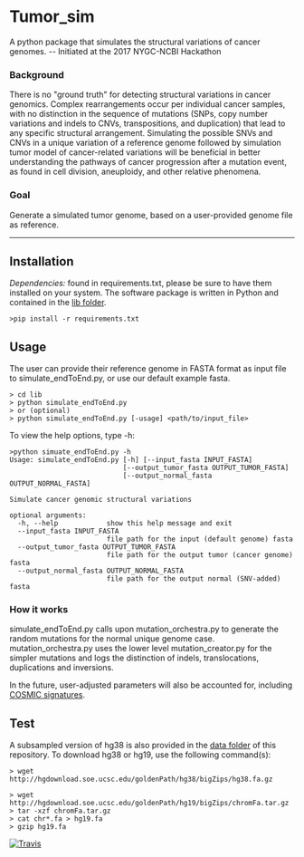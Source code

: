 # Tumor_sim
A python package that simulates the structural variations of cancer genomes. -- Initiated at the 2017 NYGC-NCBI Hackathon 

### Background 
There is no "ground truth" for detecting structural variations in cancer genomics. Complex rearrangements occur per individual cancer samples, with no distinction in the sequence of mutations (SNPs, copy number variations and indels to CNVs, transpositions, and duplication) that lead to any specific structural arrangement. Simulating the possible SNVs and CNVs in a unique variation of a reference genome followed by simulation tumor model of cancer-related variations will be beneficial in
better understanding the pathways of cancer progression after a mutation event, as found in cell division, aneuploidy, and other relative phenomena.

### Goal
Generate a simulated tumor genome, based on a user-provided genome file as reference. 
***
## Installation
*Dependencies:* found in requirements.txt, please be sure to have them installed on your system. The software package is written in Python and contained in the [lib folder](https://github.com/NCBI-Hackathons/Tumor_sim/tree/master/lib). 
```
>pip install -r requirements.txt
```

## Usage
The user can provide their reference genome in FASTA format as input file to simulate_endToEnd.py, or use our default example fasta.

```
> cd lib
> python simulate_endToEnd.py 
> or (optional)
> python simulate_endToEnd.py [-usage] <path/to/input_file>
```

To view the help options, type -h:
```
>python simuate_endToEnd.py -h
Usage: simulate_endToEnd.py [-h] [--input_fasta INPUT_FASTA]
                            [--output_tumor_fasta OUTPUT_TUMOR_FASTA]
                            [--output_normal_fasta OUTPUT_NORMAL_FASTA]

Simulate cancer genomic structural variations

optional arguments:
  -h, --help            show this help message and exit
  --input_fasta INPUT_FASTA
                        file path for the input (default genome) fasta
  --output_tumor_fasta OUTPUT_TUMOR_FASTA
                        file path for the output tumor (cancer genome) fasta
  --output_normal_fasta OUTPUT_NORMAL_FASTA
                        file path for the output normal (SNV-added) fasta
```

### How it works
simulate_endToEnd.py calls upon mutation_orchestra.py to generate the random mutations for the normal unique genome case.
mutation_orchestra.py uses the lower level mutation_creator.py for the simpler mutations and logs the distinction of indels, translocations, duplications and inversions.

In the future, user-adjusted parameters will also be accounted for, including [COSMIC signatures](http://cancer.sanger.ac.uk/cosmic/signatures).

## Test
A subsampled version of hg38 is also provided in the [data folder](https://github.com/NCBI-Hackathons/Tumor_sim/tree/master/data) of this repository.
To download hg38 or hg19, use the following command(s):
```
> wget  http://hgdownload.soe.ucsc.edu/goldenPath/hg38/bigZips/hg38.fa.gz

> wget http://hgdownload.soe.ucsc.edu/goldenPath/hg19/bigZips/chromFa.tar.gz
> tar -xzf chromFa.tar.gz
> cat chr*.fa > hg19.fa
> gzip hg19.fa
```

[![Travis](https://api.travis-ci.org/NCBI-Hackathons/Tumor_sim.svg?branch=master)](https://travis-ci.org/NCBI-Hackathons/Tumor_sim)
